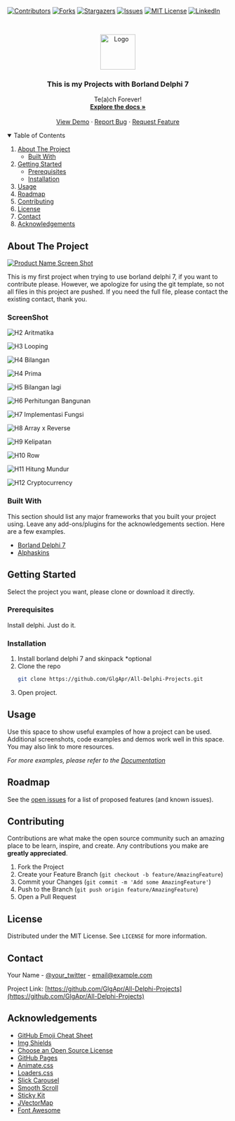 
[![Contributors][contributors-shield]][contributors-url]
[![Forks][forks-shield]][forks-url]
[![Stargazers][stars-shield]][stars-url]
[![Issues][issues-shield]][issues-url]
[![MIT License][license-shield]][license-url]
[![LinkedIn][linkedin-shield]][linkedin-url]



<!-- PROJECT LOGO -->
<br />
<p align="center">
  <a href="https://github.com/GlgApr/All-Delphi-Projects">
    <img src="Images/logo.png" alt="Logo" width="80" height="80">
  </a>

  <h3 align="center">This is my Projects with Borland Delphi 7</h3>

  <p align="center">
    Te(a)ch Forever!
    <br />
    <a href="https://github.com/GlgApr/All-Delphi-Projects"><strong>Explore the docs »</strong></a>
    <br />
    <br />
    <a href="https://github.com/GlgApr/All-Delphi-Projects">View Demo</a>
    ·
    <a href="https://github.com/GlgApr/All-Delphi-Projects/issues">Report Bug</a>
    ·
    <a href="https://github.com/GlgApr/All-Delphi-Projects/issues">Request Feature</a>
  </p>
</p>



<!-- TABLE OF CONTENTS -->
<details open="open">
  <summary>Table of Contents</summary>
  <ol>
    <li>
      <a href="#about-the-project">About The Project</a>
      <ul>
        <li><a href="#built-with">Built With</a></li>
      </ul>
    </li>
    <li>
      <a href="#getting-started">Getting Started</a>
      <ul>
        <li><a href="#prerequisites">Prerequisites</a></li>
        <li><a href="#installation">Installation</a></li>
      </ul>
    </li>
    <li><a href="#usage">Usage</a></li>
    <li><a href="#roadmap">Roadmap</a></li>
    <li><a href="#contributing">Contributing</a></li>
    <li><a href="#license">License</a></li>
    <li><a href="#contact">Contact</a></li>
    <li><a href="#acknowledgements">Acknowledgements</a></li>
  </ol>
</details>



<!-- ABOUT THE PROJECT -->
## About The Project

[![Product Name Screen Shot][product-screenshot]](https://github.com/GlgApr/All-Delphi-Projects)

This is my first project when trying to use borland delphi 7, if you want to contribute please. However, we apologize for using the git template, so not all files in this project are pushed.
If you need the full file, please contact the existing contact, thank you.

### ScreenShot

![H2 Aritmatika](https://github.com/GlgApr/All-Delphi-Projects/blob/core/Images/h2.png?raw=true)

![H3 Looping](https://github.com/GlgApr/All-Delphi-Projects/blob/core/Images/h3.png?raw=true)

![H4 Bilangan](https://github.com/GlgApr/All-Delphi-Projects/blob/core/Images/h4.png?raw=true)

![H4 Prima](https://github.com/GlgApr/All-Delphi-Projects/blob/core/Images/h4-1.png?raw=true)

![H5 Bilangan lagi](https://github.com/GlgApr/All-Delphi-Projects/blob/core/Images/h5.png?raw=true)

![H6 Perhitungan Bangunan](https://github.com/GlgApr/All-Delphi-Projects/blob/core/Images/h6.png?raw=true)

![H7 Implementasi Fungsi](https://github.com/GlgApr/All-Delphi-Projects/blob/core/Images/h7.png?raw=true)

![H8 Array x Reverse](https://github.com/GlgApr/All-Delphi-Projects/blob/core/Images/h8.png?raw=true)

![H9 Kelipatan](https://github.com/GlgApr/All-Delphi-Projects/blob/core/Images/h9.png?raw=true)

![H10 Row](https://github.com/GlgApr/All-Delphi-Projects/blob/core/Images/h10.png?raw=true)

![H11 Hitung Mundur](https://github.com/GlgApr/All-Delphi-Projects/blob/core/Images/h11.png?raw=true)

![H12 Cryptocurrency](https://github.com/GlgApr/All-Delphi-Projects/blob/core/Images/h12.png?raw=true)

### Built With

This section should list any major frameworks that you built your project using. Leave any add-ons/plugins for the acknowledgements section. Here are a few examples.
* [Borland Delphi 7](https://www.embarcadero.com/products/delphi)
* [Alphaskins](https://www.alphaskins.com)



<!-- GETTING STARTED -->
## Getting Started

Select the project you want, please clone or download it directly.

### Prerequisites

Install delphi. Just do it.

### Installation

1. Install borland delphi 7 and skinpack *optional
2. Clone the repo
   ```sh
   git clone https://github.com/GlgApr/All-Delphi-Projects.git
   ```
3. Open project.



<!-- USAGE EXAMPLES -->
## Usage

Use this space to show useful examples of how a project can be used. Additional screenshots, code examples and demos work well in this space. You may also link to more resources.

_For more examples, please refer to the [Documentation](https://github.com/GlgApr/All-Delphi-Projects)_



<!-- ROADMAP -->
## Roadmap

See the [open issues](https://https://github.com/GlgApr/All-Delphi-Projects/issues) for a list of proposed features (and known issues).



<!-- CONTRIBUTING -->
## Contributing

Contributions are what make the open source community such an amazing place to be learn, inspire, and create. Any contributions you make are **greatly appreciated**.

1. Fork the Project
2. Create your Feature Branch (`git checkout -b feature/AmazingFeature`)
3. Commit your Changes (`git commit -m 'Add some AmazingFeature'`)
4. Push to the Branch (`git push origin feature/AmazingFeature`)
5. Open a Pull Request



<!-- LICENSE -->
## License

Distributed under the MIT License. See `LICENSE` for more information.



<!-- CONTACT -->
## Contact

Your Name - [@your_twitter](https://twitter.com/__glgapr) - email@example.com

Project Link: [https://github.com/GlgApr/All-Delphi-Projects](https://github.com/GlgApr/All-Delphi-Projects)



<!-- ACKNOWLEDGEMENTS -->
## Acknowledgements
* [GitHub Emoji Cheat Sheet](https://www.webpagefx.com/tools/emoji-cheat-sheet)
* [Img Shields](https://shields.io)
* [Choose an Open Source License](https://choosealicense.com)
* [GitHub Pages](https://pages.github.com)
* [Animate.css](https://daneden.github.io/animate.css)
* [Loaders.css](https://connoratherton.com/loaders)
* [Slick Carousel](https://kenwheeler.github.io/slick)
* [Smooth Scroll](https://github.com/cferdinandi/smooth-scroll)
* [Sticky Kit](http://leafo.net/sticky-kit)
* [JVectorMap](http://jvectormap.com)
* [Font Awesome](https://fontawesome.com)





<!-- MARKDOWN LINKS & IMAGES -->
<!-- https://www.markdownguide.org/basic-syntax/#reference-style-links -->
[contributors-shield]: https://img.shields.io/github/contributors/GlgApr/All-Delphi-Projects.svg?style=for-the-badge
[contributors-url]: https://github.com/GlgApr/All-Delphi-Projects/graphs/contributors
[forks-shield]: https://img.shields.io/github/forks/GlgApr/All-Delphi-Projects.svg?style=for-the-badge
[forks-url]: https://github.com/GlgApr/All-Delphi-Projects/network/members
[stars-shield]: https://img.shields.io/github/stars/GlgApr/All-Delphi-Projects.svg?style=for-the-badge
[stars-url]: https://github.com/GlgApr/All-Delphi-Projects/stargazers
[issues-shield]: https://img.shields.io/github/issues/GlgApr/All-Delphi-Projects.svg?style=for-the-badge
[issues-url]: https://github.com/GlgApr/All-Delphi-Projects/issues
[license-shield]: https://img.shields.io/github/license/GlgApr/All-Delphi-Projects.svg?style=for-the-badge
[license-url]: https://github.com/GlgApr/All-Delphi-Projects/blob/master/LICENSE.txt
[linkedin-shield]: https://img.shields.io/badge/-LinkedIn-black.svg?style=for-the-badge&logo=linkedin&colorB=555
[linkedin-url]: https://www.linkedin.com/in/glgapr/
[product-screenshot]: Images/h1.png
